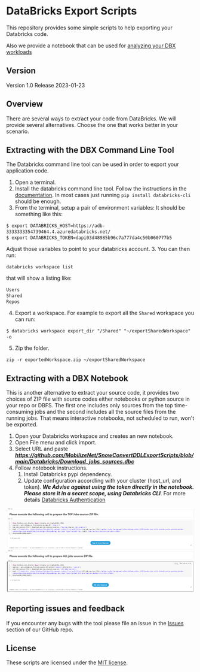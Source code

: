 # DataBricks Export Scripts

This repository provides some simple scripts to help exporting your Databricks code.

Also we provide a notebook that can be used for [analyzing your DBX workloads](./workload_analysis/README.md)

## Version

Version 1.0
Release 2023-01-23

## Overview

There are several ways to extract your code from DataBricks. We will provide several alternatives. Choose the one that works better in your scenario.


## Extracting with the DBX Command Line Tool

The Databricks command line tool can be used in order to export your application code.
1. Open a terminal.
1. Install the databricks command line tool. Follow the instructions in the [documentation](https://docs.databricks.com/dev-tools/cli/index.html). In most cases just running `pip install databricks-cli` should be enough.
2. From the terminal, setup a pair of environment variables:
It should be something like this:
```
$ export DATABRICKS_HOST=https://adb-3333333354739464.4.azuredatabricks.net/
$ export DATABRICKS_TOKEN=dapi03d48985b96c7a777da4c50b060777b5
```
Adjust those variables to point to your databricks account.
3. You can then run:
```
databricks workspace list
```
that will show a listing like:
```
Users
Shared
Repos
```
4. Export a workspace. For example to export all the `Shared` workspace you can run:
```
$ databricks workspace export_dir "/Shared" "~/exportSharedWorkspace" -o
```
5. Zip the folder.
```
zip -r exportedWorkspace.zip ~/exportSharedWorkspace
```

## Extracting with a DBX Notebook

This is another alternative to extract your source code, it provides two choices of ZIP file with source codes either notebooks or python source in your repo or DBFS. The first one includes only sources from the top time-consuming jobs and the second includes all the source files from the running jobs. That means interactive notebooks, not scheduled to run, won't be exported.

1. Open your Databricks workspace and creates an new notebook.
2. Open File menu and click import.
3. Select URL and paste ***https://github.com/MobilizeNet/SnowConvertDDLExportScripts/blob/main/Databricks/Download_jobs_sources.dbc***
4. Follow notebook instructions.
   1. Install Databricks pypi dependency.
   2. Update configuration accordling with your cluster (host_url, and token). ***We Advise against using the token directly in the notebook. Please store it in a secret scope, using Databricks CLI***.  For more details [Databricks Authentication](https://docs.databricks.com/dev-tools/api/latest/authentication.html)

 ![Exporting Jobs sources](./images/notebook_export_source_codes.png)

## Reporting issues and feedback

If you encounter any bugs with the tool please file an issue in the
[Issues](https://github.com/MobilizeNet/SnowConvertDDLExportScripts/issues) section of our GitHub repo.

## License

These scripts are licensed under the [MIT license](https://github.com/MobilizeNet/SnowConvertDDLExportScripts/blob/main/SQLServer/LICENSE.txt).
